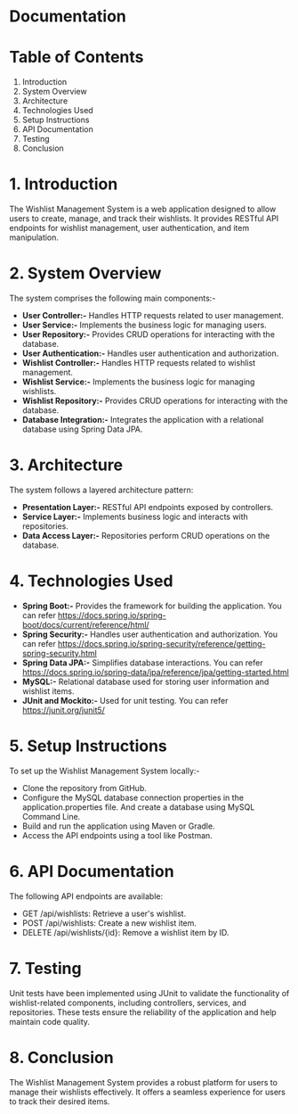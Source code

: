 # Documentation

# Table of Contents
1. Introduction
2. System Overview
3. Architecture
4. Technologies Used
5. Setup Instructions
6. API Documentation
7. Testing
8. Conclusion

# 1. Introduction
The Wishlist Management System is a web application designed to allow users to create, manage, and track their wishlists. It provides RESTful API endpoints for wishlist management, user authentication, and item manipulation.

# 2. System Overview
The system comprises the following main components:-
- **User Controller:-** Handles HTTP requests related to user management.
- **User Service:-** Implements the business logic for managing users.
- **User Repository:-** Provides CRUD operations for interacting with the database.
- **User Authentication:-** Handles user authentication and authorization.
- **Wishlist Controller:-** Handles HTTP requests related to wishlist management.
- **Wishlist Service:-** Implements the business logic for managing wishlists.
- **Wishlist Repository:-** Provides CRUD operations for interacting with the database.
- **Database Integration:-** Integrates the application with a relational database using Spring Data JPA.

# 3. Architecture
The system follows a layered architecture pattern:
- **Presentation Layer:-** RESTful API endpoints exposed by controllers.
- **Service Layer:-** Implements business logic and interacts with repositories.
- **Data Access Layer:-** Repositories perform CRUD operations on the database.

# 4. Technologies Used
- **Spring Boot:-** Provides the framework for building the application. You can refer https://docs.spring.io/spring-boot/docs/current/reference/html/
- **Spring Security:-** Handles user authentication and authorization. You can refer https://docs.spring.io/spring-security/reference/getting-spring-security.html
- **Spring Data JPA:-** Simplifies database interactions. You can refer https://docs.spring.io/spring-data/jpa/reference/jpa/getting-started.html
- **MySQL:-** Relational database used for storing user information and wishlist items.
- **JUnit and Mockito:-** Used for unit testing. You can refer https://junit.org/junit5/

# 5. Setup Instructions
To set up the Wishlist Management System locally:-
- Clone the repository from GitHub.
- Configure the MySQL database connection properties in the application.properties file. And create a database using MySQL Command Line.
- Build and run the application using Maven or Gradle.
- Access the API endpoints using a tool like Postman.

# 6. API Documentation
The following API endpoints are available:
- GET /api/wishlists: Retrieve a user's wishlist.
- POST /api/wishlists: Create a new wishlist item.
- DELETE /api/wishlists/{id}: Remove a wishlist item by ID.

# 7. Testing
Unit tests have been implemented using JUnit to validate the functionality of wishlist-related components, including controllers, services, and repositories. These tests ensure the reliability of the application and help maintain code quality.

# 8. Conclusion
The Wishlist Management System provides a robust platform for users to manage their wishlists effectively. It offers a seamless experience for users to track their desired items.
